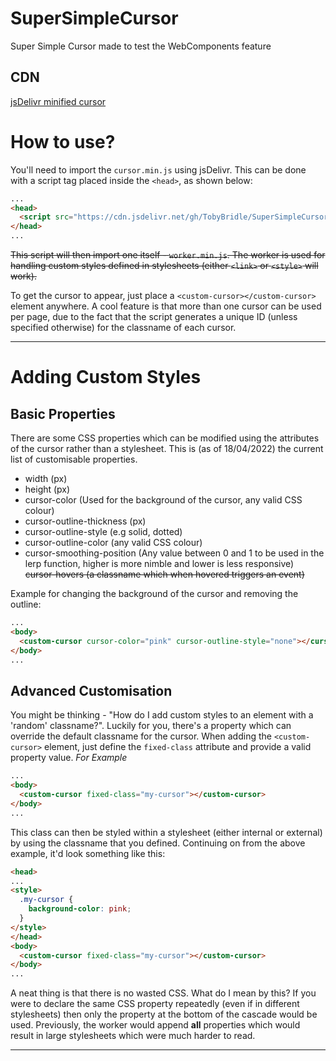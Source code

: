 # SuperSimpleCursor
Super Simple Cursor made to test the WebComponents feature

## CDN
[jsDelivr minified cursor](https://cdn.jsdelivr.net/gh/TobyBridle/SuperSimpleCursor@1f0eb6cedde9debc3df075746d11487263e5d64c/cursor.min.js)

# How to use?
You'll need to import the `cursor.min.js` using jsDelivr. This can be done with a script tag placed inside the `<head>`, as shown below:
```html
...
<head>
  <script src="https://cdn.jsdelivr.net/gh/TobyBridle/SuperSimpleCursor/cursor.min.js"></script>
</head>
...
```

~~This script will then import one itself - `worker.min.js`. The worker is used for handling custom styles defined
in stylesheets (either `<link>` or `<style>` will work).~~

To get the cursor to appear, just place a `<custom-cursor></custom-cursor>` element anywhere. A cool feature is
that more than one cursor can be used per page, due to the fact that the script generates a unique ID (unless specified otherwise)
for the classname of each cursor.

---

# Adding Custom Styles

## Basic Properties
There are some CSS properties which can be modified using the attributes of the cursor rather than a stylesheet. This is (as of 18/04/2022) the
current list of customisable properties.
- width (px)
- height (px)
- cursor-color (Used for the background of the cursor, any valid CSS colour)
- cursor-outline-thickness (px)
- cursor-outline-style (e.g solid, dotted)
- cursor-outline-color (any valid CSS colour)
- cursor-smoothing-position (Any value between 0 and 1 to be used in the lerp function, higher is more nimble and lower is less responsive)
~~cursor-hovers (a classname which when hovered triggers an event)~~

Example for changing the background of the cursor and removing the outline:
```html
...
<body>
  <custom-cursor cursor-color="pink" cursor-outline-style="none"></cursor>
</body>
...
```

## Advanced Customisation

You might be thinking - "How do I add custom styles to an element with a 'random' classname?".
Luckily for you, there's a property which can override the default classname for the cursor.
When adding the `<custom-cursor>` element, just define the `fixed-class` attribute and provide a valid property value.
*For Example*

```html
...
<body>
  <custom-cursor fixed-class="my-cursor"></custom-cursor>
</body>
...
```
  
This class can then be styled within a stylesheet (either internal or external) by using the classname that you defined.
Continuing on from the above example, it'd look something like this:
  
```html
<head>
...
<style>
  .my-cursor {
    background-color: pink;
  }
</style>
</head>
<body>
  <custom-cursor fixed-class="my-cursor"></custom-cursor>
</body>
...
```
  
A neat thing is that there is no wasted CSS. What do I mean by this? If you were to declare the same CSS property
repeatedly (even if in different stylesheets) then only the property at the bottom of the cascade would be used. Previously, the worker
would append **all** properties which would result in large stylesheets which were much harder to read.

---

